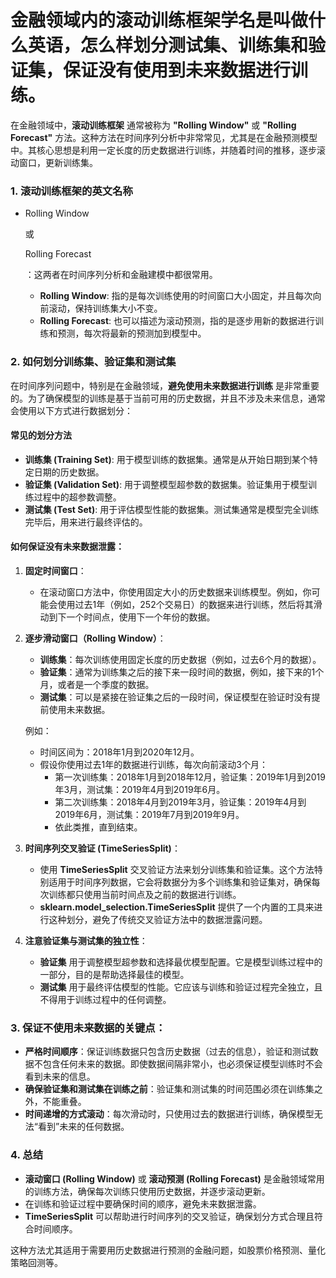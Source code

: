 # 金融领域内的滚动训练框架学名是叫做什么英语，怎么样划分测试集、训练集和验证集，保证没有使用到未来数据进行训练。



在金融领域中，**滚动训练框架** 通常被称为 **"Rolling Window"** 或 **"Rolling Forecast"** 方法。这种方法在时间序列分析中非常常见，尤其是在金融预测模型中。其核心思想是利用一定长度的历史数据进行训练，并随着时间的推移，逐步滚动窗口，更新训练集。

### 1. **滚动训练框架的英文名称**

-   Rolling Window

     或 

    Rolling Forecast

    ：这两者在时间序列分析和金融建模中都很常用。

    -   **Rolling Window**: 指的是每次训练使用的时间窗口大小固定，并且每次向前滚动，保持训练集大小不变。
    -   **Rolling Forecast**: 也可以描述为滚动预测，指的是逐步用新的数据进行训练和预测，每次将最新的预测加到模型中。

### 2. **如何划分训练集、验证集和测试集**

在时间序列问题中，特别是在金融领域，**避免使用未来数据进行训练** 是非常重要的。为了确保模型的训练是基于当前可用的历史数据，并且不涉及未来信息，通常会使用以下方式进行数据划分：

#### **常见的划分方法**

-   **训练集 (Training Set)**: 用于模型训练的数据集。通常是从开始日期到某个特定日期的历史数据。
-   **验证集 (Validation Set)**: 用于调整模型超参数的数据集。验证集用于模型训练过程中的超参数调整。
-   **测试集 (Test Set)**: 用于评估模型性能的数据集。测试集通常是模型完全训练完毕后，用来进行最终评估的。

#### **如何保证没有未来数据泄露：**

1.  **固定时间窗口**：

    -   在滚动窗口方法中，你使用固定大小的历史数据来训练模型。例如，你可能会使用过去1年（例如，252个交易日）的数据来进行训练，然后将其滑动到下一个时间点，使用下一个年份的数据。

2.  **逐步滑动窗口（Rolling Window）**：

    -   **训练集**：每次训练使用固定长度的历史数据（例如，过去6个月的数据）。
    -   **验证集**：通常为训练集之后的接下来一段时间的数据，例如，接下来的1个月，或者是一个季度的数据。
    -   **测试集**：可以是紧接在验证集之后的一段时间，保证模型在验证时没有提前使用未来数据。

    例如：

    -   时间区间为：2018年1月到2020年12月。
    -   假设你使用过去1年的数据进行训练，每次向前滚动3个月：
        -   第一次训练集：2018年1月到2018年12月，验证集：2019年1月到2019年3月，测试集：2019年4月到2019年6月。
        -   第二次训练集：2018年4月到2019年3月，验证集：2019年4月到2019年6月，测试集：2019年7月到2019年9月。
        -   依此类推，直到结束。

3.  **时间序列交叉验证 (TimeSeriesSplit)**：

    -   使用 **TimeSeriesSplit** 交叉验证方法来划分训练集和验证集。这个方法特别适用于时间序列数据，它会将数据分为多个训练集和验证集对，确保每次训练都只使用当前时间点及之前的数据进行训练。
    -   **sklearn.model_selection.TimeSeriesSplit** 提供了一个内置的工具来进行这种划分，避免了传统交叉验证方法中的数据泄露问题。

4.  **注意验证集与测试集的独立性**：

    -   **验证集** 用于调整模型超参数和选择最优模型配置。它是模型训练过程中的一部分，目的是帮助选择最佳的模型。
    -   **测试集** 用于最终评估模型的性能。它应该与训练和验证过程完全独立，且不得用于训练过程中的任何调整。

### 3. **保证不使用未来数据的关键点：**

-   **严格时间顺序**：保证训练数据只包含历史数据（过去的信息），验证和测试数据不包含任何未来的数据。即使数据间隔非常小，也必须保证模型训练时不会看到未来的信息。
-   **确保验证集和测试集在训练之前**：验证集和测试集的时间范围必须在训练集之外，不能重叠。
-   **时间递增的方式滚动**：每次滑动时，只使用过去的数据进行训练，确保模型无法“看到”未来的任何数据。

### 4. **总结**

-   **滚动窗口 (Rolling Window)** 或 **滚动预测 (Rolling Forecast)** 是金融领域常用的训练方法，确保每次训练只使用历史数据，并逐步滚动更新。
-   在训练和验证过程中要确保时间的顺序，避免未来数据泄露。
-   **TimeSeriesSplit** 可以帮助进行时间序列的交叉验证，确保划分方式合理且符合时间顺序。

这种方法尤其适用于需要用历史数据进行预测的金融问题，如股票价格预测、量化策略回测等。